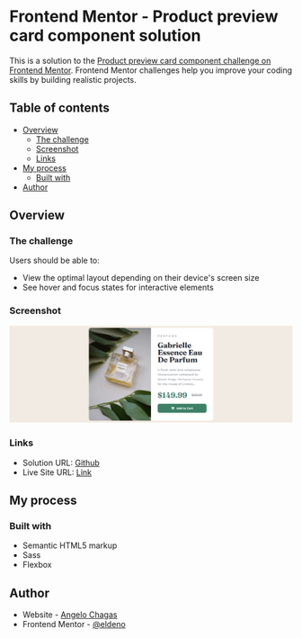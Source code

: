 # Frontend Mentor - Product preview card component solution

This is a solution to the [Product preview card component challenge on Frontend Mentor](https://www.frontendmentor.io/challenges/product-preview-card-component-GO7UmttRfa). Frontend Mentor challenges help you improve your coding skills by building realistic projects. 

## Table of contents

- [Overview](#overview)
  - [The challenge](#the-challenge)
  - [Screenshot](#screenshot)
  - [Links](#links)
- [My process](#my-process)
  - [Built with](#built-with)
- [Author](#author)

## Overview

### The challenge

Users should be able to:

- View the optimal layout depending on their device's screen size
- See hover and focus states for interactive elements

### Screenshot

![](./images/screenshot.png)

### Links

- Solution URL: [Github](https://github.com/eldeno/product-preview-card)
- Live Site URL: [Link](https://eldeno.github.io/product-preview-card/)

## My process

### Built with

- Semantic HTML5 markup
- Sass
- Flexbox

## Author

- Website - [Angelo Chagas](https://angelochagas.dev)
- Frontend Mentor - [@eldeno](https://www.frontendmentor.io/profile/eldeno)
